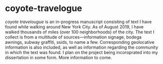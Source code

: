 # coyote-travelogue

<i>coyote travelougue</i> is an in-progress manuscript consisting of text I have found while walking around New York City. 
As of August 2019, I have walked thousands of miles (over 100 neighborhoods) of the city. The text I collect is from a multitude of sources—information signage, bodega awnings, subway graffiti, ssids, to name a few. Corresponding
geolocative information is also included, as well as information regarding the community in which the text was found. I plan on
the project being incoroprated into my dissertation in some form. More information to come. 
